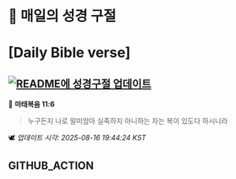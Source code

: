 # 🙏 매일의 성경 구절
# [Daily Bible verse]
## [![README에 성경구절 업데이트](https://github.com/DONGSUKA/first_test/actions/workflows/update-readme-bible.yml/badge.svg)](https://github.com/DONGSUKA/first_test/actions/workflows/update-readme-bible.yml)
<!-- START_BIBLE_VERSE -->
📖 **마태복음 11:6**
> 누구든지 나로 말미암아 실족하지 아니하는 자는 복이 있도다 하시니라

🕊️ _업데이트 시각: 2025-08-16 19:44:24 KST_
  <!-- END_BIBLE_VERSE -->
## GITHUB_ACTION

